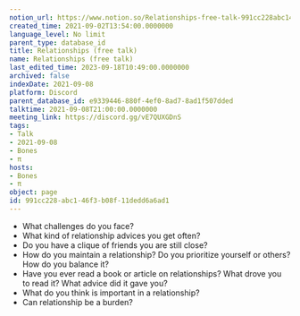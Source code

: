 ```yaml
---
notion_url: https://www.notion.so/Relationships-free-talk-991cc228abc146f3b08f11dedd6a6ad1
created_time: 2021-09-02T13:54:00.0000000
language_level: No limit
parent_type: database_id
title: Relationships (free talk)
name: Relationships (free talk)
last_edited_time: 2023-09-18T10:49:00.0000000
archived: false
indexDate: 2021-09-08
platform: Discord
parent_database_id: e9339446-880f-4ef0-8ad7-8ad1f507dded
talktime: 2021-09-08T21:00:00.0000000
meeting_link: https://discord.gg/vE7QUXGDnS
tags:
- Talk
- 2021-09-08
- Bones
- π
hosts:
- Bones
- π
object: page
id: 991cc228-abc1-46f3-b08f-11dedd6a6ad1
---
```



   - What challenges do you face?
   - What kind of relationship advices you get often?
   - Do you have a clique of friends you are still close?
   - How do you maintain a relationship? Do you prioritize yourself or others? How do you balance it?
   - Have you ever read a book or article on relationships? What drove you to read it? What advice did it gave you?
   - What do you think is important in a relationship?
   - Can relationship be a burden?










